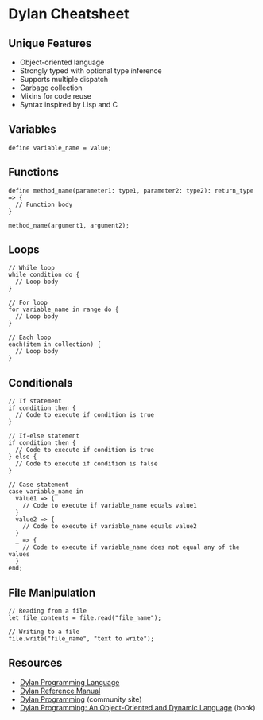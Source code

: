 # Dylan Cheatsheet

## Unique Features
- Object-oriented language
- Strongly typed with optional type inference
- Supports multiple dispatch
- Garbage collection
- Mixins for code reuse
- Syntax inspired by Lisp and C

## Variables
```dylan
define variable_name = value;
```

## Functions
```dylan
define method_name(parameter1: type1, parameter2: type2): return_type => {
  // Function body
}

method_name(argument1, argument2);
```

## Loops
```dylan
// While loop
while condition do {
  // Loop body
}

// For loop
for variable_name in range do {
  // Loop body
}

// Each loop
each(item in collection) {
  // Loop body
}
```

## Conditionals
```dylan
// If statement
if condition then {
  // Code to execute if condition is true
}

// If-else statement
if condition then {
  // Code to execute if condition is true
} else {
  // Code to execute if condition is false
}

// Case statement
case variable_name in
  value1 => {
    // Code to execute if variable_name equals value1
  }
  value2 => {
    // Code to execute if variable_name equals value2
  }
  _ => {
    // Code to execute if variable_name does not equal any of the values
  }
end;
```

## File Manipulation
```dylan
// Reading from a file
let file_contents = file.read("file_name");

// Writing to a file
file.write("file_name", "text to write");
```

## Resources
- [Dylan Programming Language](https://www.opendylan.org/)
- [Dylan Reference Manual](https://opendylan.org/books/drm/)
- [Dylan Programming](https://dylan-foundry.org/) (community site)
- [Dylan Programming: An Object-Oriented and Dynamic Language](https://www.amazon.com/Dylan-Programming-Object-Oriented-Dynamic-Language/dp/0201596140) (book)
